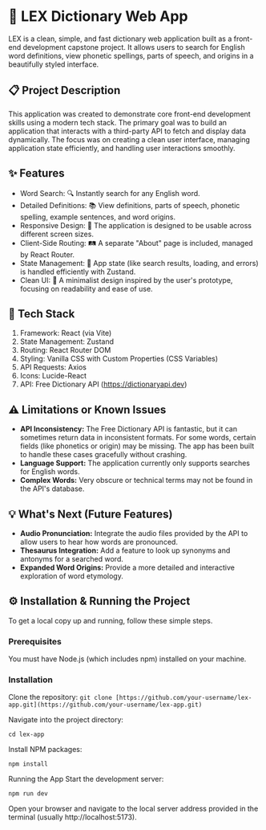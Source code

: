 # 📖 LEX Dictionary Web App

LEX is a clean, simple, and fast dictionary web application built as a front-end development capstone project. It allows users to search for English word definitions, view phonetic spellings, parts of speech, and origins in a beautifully styled interface.


## 📋 Project Description
This application was created to demonstrate core front-end development skills using a modern tech stack. The primary goal was to build an application that interacts with a third-party API to fetch and display data dynamically. The focus was on creating a clean user interface, managing application state efficiently, and handling user interactions smoothly.


## ✨ Features
- Word Search: 🔍 Instantly search for any English word.
- Detailed Definitions: 📚 View definitions, parts of speech, phonetic spelling, example sentences, and word origins.
- Responsive Design: 📱 The application is designed to be usable across different screen sizes.
- Client-Side Routing: 🛤️ A separate "About" page is included, managed by React Router.
- State Management: 🧠 App state (like search results, loading, and errors) is handled efficiently with Zustand.
- Clean UI: 🎨 A minimalist design inspired by the user's prototype, focusing on readability and ease of use.


## 🚀 Tech Stack
1. Framework: React (via Vite)
2. State Management: Zustand
3. Routing: React Router DOM
4. Styling: Vanilla CSS with Custom Properties (CSS Variables)
5. API Requests: Axios
6. Icons: Lucide-React
7. API: Free Dictionary API (https://dictionaryapi.dev)


## ⚠️ Limitations or Known Issues
* **API Inconsistency:** The Free Dictionary API is fantastic, but it can sometimes return data in inconsistent formats. For some words, certain fields (like phonetics or origin) may be missing. The app has been built to handle these cases gracefully without crashing.
* **Language Support:** The application currently only supports searches for English words.
* **Complex Words:** Very obscure or technical terms may not be found in the API's database.


## 💡 What's Next (Future Features)
* **Audio Pronunciation:** Integrate the audio files provided by the API to allow users to hear how words are pronounced.
* **Thesaurus Integration:** Add a feature to look up synonyms and antonyms for a searched word.
* **Expanded Word Origins:** Provide a more detailed and interactive exploration of word etymology.


## ⚙️ Installation & Running the Project
To get a local copy up and running, follow these simple steps.


### Prerequisites
You must have Node.js (which includes npm) installed on your machine.


### Installation
Clone the repository:
`git clone [https://github.com/your-username/lex-app.git](https://github.com/your-username/lex-app.git)`


Navigate into the project directory:
```
cd lex-app
```

Install NPM packages:
```
npm install
```

Running the App
Start the development server:
```
npm run dev
```

Open your browser and navigate to the local server address provided in the terminal (usually http://localhost:5173).


